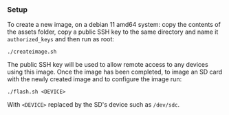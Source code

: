 ### Setup

To create a new image, on a debian 11 amd64 system: copy the contents of the assets folder, copy a public SSH key to the same directory and name it `authorized_keys` and then run as root:

    ./createimage.sh

The public SSH key will be used to allow remote access to any devices using this image. Once the image has been completed, to image an SD card with the newly created image and to configure the image run:

    ./flash.sh <DEVICE>

With `<DEVICE>` replaced by the SD's device such as `/dev/sdc`.
